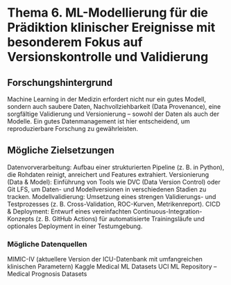 # Thema 6. ML-Modellierung für die Prädiktion klinischer Ereignisse mit besonderem Fokus auf Versionskontrolle und Validierung
## Forschungshintergrund
Machine Learning in der Medizin erfordert nicht nur ein gutes Modell, sondern auch saubere Daten, Nachvollziehbarkeit (Data Provenance), eine sorgfältige Validierung und Versionierung – sowohl der Daten als auch der Modelle. Ein gutes Datenmanagement ist hier entscheidend, um reproduzierbare Forschung zu gewährleisten.
## Mögliche Zielsetzungen
Datenvorverarbeitung: Aufbau einer strukturierten Pipeline (z. B. in Python), die Rohdaten reinigt, anreichert und Features extrahiert.
Versionierung (Data & Model): Einführung von Tools wie DVC (Data Version Control) oder Git LFS, um Daten- und Modellversionen in verschiedenen Stadien zu tracken.
Modellvalidierung: Umsetzung eines strengen Validierungs- und Testprozesses (z. B. Cross-Validation, ROC-Kurven, Metrikenreport).
CICD & Deployment: Entwurf eines vereinfachten Continuous-Integration-Konzepts (z. B. GitHub Actions) für automatisierte Trainingsläufe und optionales Deployment in einer Testumgebung.
### Mögliche Datenquellen
MIMIC-IV (aktuellere Version der ICU-Datenbank mit umfangreichen klinischen Parametern)
Kaggle Medical ML Datasets
UCI ML Repository – Medical Prognosis Datasets
